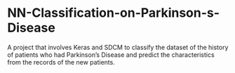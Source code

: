 # NN-Classification-on-Parkinson-s-Disease
A project that involves Keras and SDCM to classify the dataset of the history of patients who had Parkinson’s Disease and predict the characteristics from the records of the new patients.
